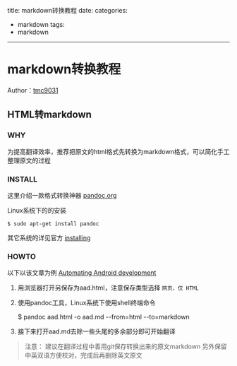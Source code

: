 title: markdown转换教程
date: 
categories: 
- markdown 
tags:  
- markdown
---

# markdown转换教程 #

Author：[tmc9031](https://github.com/tmc9031)


## HTML转markdown ##


### WHY ###

为提高翻译效率，推荐把原文的html格式先转换为markdown格式，可以简化手工整理原文的过程

### INSTALL ###

这里介绍一款格式转换神器 [pandoc.org](http://pandoc.org)

Linux系统下的的安装

    $ sudo apt-get install pandoc

其它系统的详见官方 [installing](http://pandoc.org/installing.html)

### HOWTO ###

以下以该文章为例 [Automating Android development](https://medium.com/google-developer-experts/automating-android-development-6daca3a98396)

1. 用浏览器打开另保存为aad.html，注意保存类型选择 `网页，仅 HTML`
2. 使用pandoc工具，Linux系统下使用shell终端命令

    $ pandoc aad.html -o aad.md --from=html --to=markdown

3. 接下来打开aad.md去除一些头尾的多余部分即可开始翻译

> 注意：
> 建议在翻译过程中善用git保存转换出来的原文markdown
> 另外保留中英双语方便校对，完成后再删除英文原文
